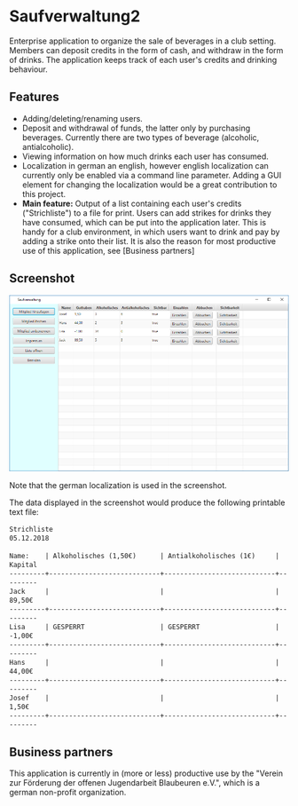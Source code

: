 # Saufverwaltung2

Enterprise application to organize the sale of beverages in a club setting. Members can deposit credits in the form of cash, and withdraw in the form of drinks. The application keeps track of each user's credits and drinking behaviour.

## Features

- Adding/deleting/renaming users.
- Deposit and withdrawal of funds, the latter only by purchasing beverages. Currently there are two types of beverage (alcoholic, antialcoholic).
- Viewing information on how much drinks each user has consumed.
- Localization in german an english, however english localization can currently only be enabled via a command line parameter. Adding a GUI element for changing the localization would be a great contribution to this project.
- **Main feature:** Output of a list containing each user's credits ("Strichliste") to a file for print. Users can add strikes for drinks they have consumed, which can be put into the application later. This is handy for a club environment, in which users want to drink and pay by adding a strike onto their list. It is also the reason for most productive use of this application, see [Business partners]

## Screenshot

![Screenshot](media/screenshot.png)

Note that the german localization is used in the screenshot. 

The data displayed in the screenshot would produce the following printable text file: 

```
Strichliste                                                        05.12.2018

Name:    | Alkoholisches (1,50€)      | Antialkoholisches (1€)     | Kapital 
---------+----------------------------+----------------------------+---------
Jack     |                            |                            |   89,50€
---------+----------------------------+----------------------------+---------
Lisa     | GESPERRT                   | GESPERRT                   |   -1,00€
---------+----------------------------+----------------------------+---------
Hans     |                            |                            |   44,00€
---------+----------------------------+----------------------------+---------
Josef    |                            |                            |    1,50€
---------+----------------------------+----------------------------+---------

```

## Business partners

This application is currently in (more or less) productive use by the "Verein zur Förderung der offenen Jugendarbeit Blaubeuren e.V.", which is a german non-profit organization.

